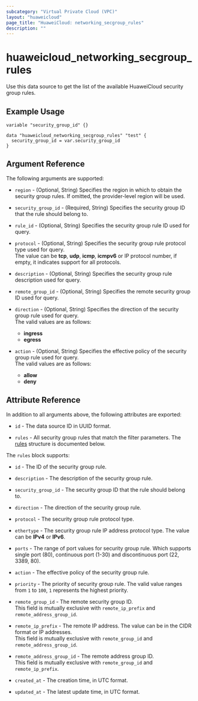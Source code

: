 ```yaml
---
subcategory: "Virtual Private Cloud (VPC)"
layout: "huaweicloud"
page_title: "HuaweiCloud: networking_secgroup_rules"
description: ""
---
```


# huaweicloud_networking_secgroup_rules

Use this data source to get the list of the available HuaweiCloud security group rules.

## Example Usage

```hcl
variable "security_group_id" {}

data "huaweicloud_networking_secgroup_rules" "test" {
  security_group_id = var.security_group_id
}
```

## Argument Reference

The following arguments are supported:

* `region` - (Optional, String) Specifies the region in which to obtain the security group rules. If omitted, the
  provider-level region will be used.

* `security_group_id` - (Required, String) Specifies the security group ID that the rule should belong to.

* `rule_id` - (Optional, String) Specifies the security group rule ID used for query.

* `protocol` - (Optional, String) Specifies the security group rule protocol type used for query.  
  The value can be **tcp**, **udp**, **icmp**, **icmpv6** or IP protocol number, if empty, it indicates support for
  all protocols.

* `description` - (Optional, String) Specifies the security group rule description used for query.

* `remote_group_id` - (Optional, String) Specifies the remote security group ID used for query.

* `direction` - (Optional, String) Specifies the direction of the security group rule used for query.  
  The valid values are as follows:
  + **ingress**
  + **egress**

* `action` - (Optional, String) Specifies the effective policy of the security group rule used for query.  
  The valid values are as follows:
  + **allow**
  + **deny**

## Attribute Reference

In addition to all arguments above, the following attributes are exported:

* `id` - The data source ID in UUID format.

* `rules` - All security group rules that match the filter parameters.
  The [rules](#secgroup_rules) structure is documented below.

<a name="secgroup_rules"></a>
The `rules` block supports:

* `id` - The ID of the security group rule.

* `description` - The description of the security group rule.

* `security_group_id` - The security group ID that the rule should belong to.

* `direction` - The direction of the security group rule.

* `protocol` - The security group rule protocol type.

* `ethertype` - The security group rule IP address protocol type. The value can be **IPv4** or **IPv6**.

* `ports` - The range of port values for security group rule. Which supports single port (80), continuous port (1-30)
  and discontinuous port (22, 3389, 80).

* `action` - The effective policy of the security group rule.

* `priority` - The priority of security group rule. The valid value ranges from `1` to `100`, `1` represents the
  highest priority.

* `remote_group_id` - The remote security group ID.  
  This field is mutually exclusive with `remote_ip_prefix` and `remote_address_group_id`.

* `remote_ip_prefix` - The remote IP address. The value can be in the CIDR format or IP addresses.  
  This field is mutually exclusive with `remote_group_id` and `remote_address_group_id`.

* `remote_address_group_id` - The remote address group ID.  
  This field is mutually exclusive with `remote_group_id` and `remote_ip_prefix`.

* `created_at` - The creation time, in UTC format.

* `updated_at` - The latest update time, in UTC format.
